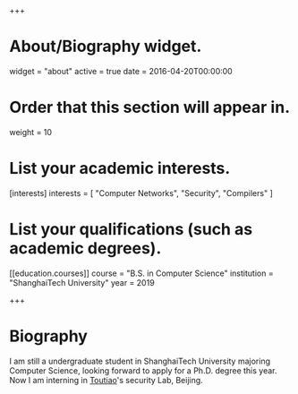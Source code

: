 +++
# About/Biography widget.
widget = "about"
active = true
date = 2016-04-20T00:00:00

# Order that this section will appear in.
weight = 10

# List your academic interests.
[interests]
  interests = [
    "Computer Networks",
    "Security",
    "Compilers"
  ]

# List your qualifications (such as academic degrees).
[[education.courses]]
  course = "B.S. in Computer Science"
  institution = "ShanghaiTech University"
  year = 2019

+++

# Biography

I am still a undergraduate student in ShanghaiTech University majoring Computer Science, looking forward to apply for a Ph.D. degree this year. Now I am interning in [Toutiao](https://www.toutiao.com/)'s security Lab, Beijing.

